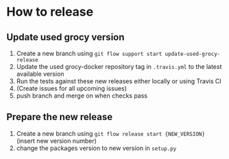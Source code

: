 # How to release

## Update used grocy version
1. Create a new branch using `git flow support start update-used-grocy-release`
2. Update the used grocy-docker repository tag in `.travis.yml` to the latest available version
3. Run the tests against these new releases either locally or using Travis CI
4. (Create issues for all upcoming issues)
5. push branch and merge on when checks pass

## Prepare the new release
1. Create a new branch using `git flow release start {NEW_VERSION}` (insert new version number)
2. change the packages version to new version in `setup.py`